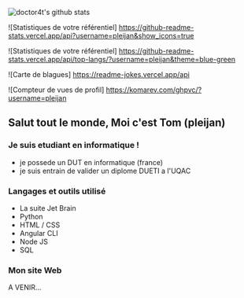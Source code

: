 
![doctor4t's github stats](https://github-readme-stats.vercel.app/api?username=pleijan&count_private=true&show_icons=true&include_all_commits=true&theme=radical)

![Statistiques de votre référentiel] https://github-readme-stats.vercel.app/api?username=pleijan&show_icons=true

 ![Statistiques de votre référentiel] https://github-readme-stats.vercel.app/api/top-langs/?username=pleijan&theme=blue-green
 
 
 ![Carte de blagues] https://readme-jokes.vercel.app/api
 
 ![Compteur de vues de profil] https://komarev.com/ghpvc/?username=pleijan

## Salut tout le monde, Moi c'est Tom (pleijan)

### Je suis etudiant en informatique !
- je possede un DUT en informatique (france)
- je suis entrain de valider un diplome DUETI a l'UQAC

### Langages et outils utilisé
- La suite Jet Brain
- Python
- HTML / CSS
- Angular CLI
- Node JS
- SQL

### Mon site Web 

A VENIR...



